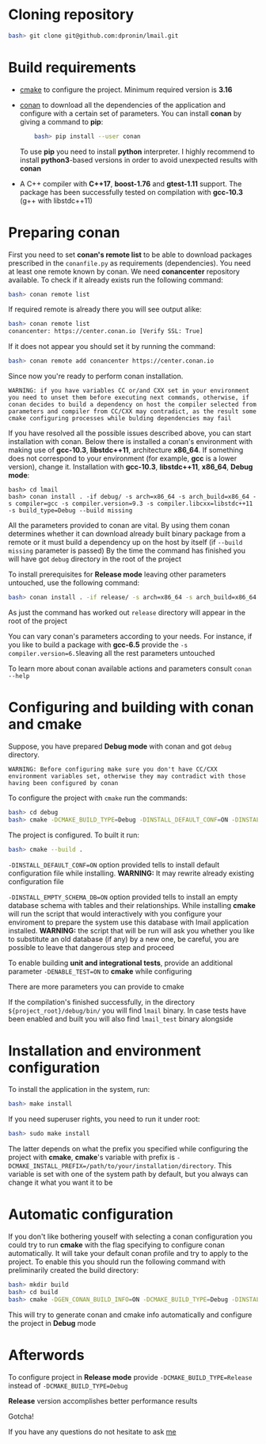# Cloning repository
```bash
bash> git clone git@github.com:dpronin/lmail.git
```
# Build requirements
- [cmake](https://cmake.org/) to configure the project. Minimum required version is __3.16__
- [conan](https://conan.io/) to download all the dependencies of the application and configure with a certain set of parameters. You can install __conan__ by giving a command to __pip__:
    ```bash
        bash> pip install --user conan
    ```
    To use __pip__ you need to install __python__ interpreter. I highly recommend to install __python3__-based versions in order to avoid unexpected results with __conan__

- A C++ compiler with __C++17__, __boost-1.76__ and __gtest-1.11__ support. The package has been successfully tested on compilation with __gcc-10.3__ (g++ with libstdc++11)

# Preparing conan
First you need to set __conan's remote list__ to be able to download packages prescribed in the `conanfile.py` as requirements (dependencies). You need at least one remote known by conan. We need __conancenter__ repository available. To check if it already exists run the following command:
```bash
bash> conan remote list
```
If required remote is already there you will see output alike:
```bash
bash> conan remote list
conancenter: https://center.conan.io [Verify SSL: True]
```
If it does not appear you should set it by running the command:
```bash
bash> conan remote add conancenter https://center.conan.io
```
Since now you're ready to perform conan installation.

    WARNING: if you have variables CC or/and CXX set in your environment you need to unset them before executing next commands, otherwise, if conan decides to build a dependency on host the compiler selected from parameters and compiler from CC/CXX may contradict, as the result some cmake configuring processes while bulding dependencies may fail

If you have resolved all the possible issues described above, you can start installation with conan. Below there is installed a conan's environment with making use of __gcc-10.3__, __libstdc++11__, architecture __x86\_64__. If something does not correspond to your environment (for example, __gcc__ is a lower version), change it. Installation with __gcc-10.3__, __libstdc++11__, __x86\_64__, __Debug mode__:
```
bash> cd lmail
bash> conan install . -if debug/ -s arch=x86_64 -s arch_build=x86_64 -s compiler=gcc -s compiler.version=9.3 -s compiler.libcxx=libstdc++11 -s build_type=Debug --build missing
```
All the parameters provided to conan are vital. By using them conan determines whether it can download already built binary package from a remote or it must build a dependency up on the host by itself (if `--build missing` parameter is passed)
By the time the command has finished you will have got `debug` directory in the root of the project

To install prerequisites for __Release mode__ leaving other parameters untouched, use the following command:
```bash
bash> conan install . -if release/ -s arch=x86_64 -s arch_build=x86_64 -s compiler=gcc -s compiler.version=9.3 -s compiler.libcxx=libstdc++11 -s build_type=Release --build missing
```
As just the command has worked out `release` directory will appear in the root of the project

You can vary conan's parameters according to your needs. For instance, if you like to build a package with __gcc-6.5__ provide the `-s compiler.version=6.5`leaving all the rest parameters untouched

To learn more about conan available actions and parameters consult `conan --help`

# Configuring and building with conan and cmake

Suppose, you have prepared __Debug mode__ with conan and got `debug` directory.

    WARNING: Before configuring make sure you don't have CC/CXX environment variables set, otherwise they may contradict with those having been configured by conan

To configure the project with `cmake` run the commands:
```bash
bash> cd debug
bash> cmake -DCMAKE_BUILD_TYPE=Debug -DINSTALL_DEFAULT_CONF=ON -DINSTALL_EMPTY_SCHEMA_DB=ON ../
```
The project is configured. To built it run:
```bash
bash> cmake --build .
```

`-DINSTALL_DEFAULT_CONF=ON` option provided tells to install default configuration file while installing. __WARNING:__ It may rewrite already existing configuration file

`-DINSTALL_EMPTY_SCHEMA_DB=ON` option provided tells to install an empty database schema with tables and their relationships. While installing __cmake__ will run the script that would interactively with you configure your enviroment to prepare the system use this database with lmail application installed. __WARNING:__ the script that will be run will ask you whether you like to substitute an old database (if any) by a new one, be careful, you are possible to leave that dangerous step and proceed

To enable building __unit and integrational tests__, provide an additional parameter `-DENABLE_TEST=ON` to __cmake__ while configuring

There are more parameters you can provide to cmake

If the compilation's finished successfully, in the directory `${project_root}/debug/bin/` you will find `lmail` binary. In case tests have been enabled and built you will also find `lmail_test` binary alongside

# Installation and environment configuration

To install the application in the system, run:
```bash
bash> make install
```
If you need superuser rights, you need to run it under root:
```bash
bash> sudo make install
```
The latter depends on what the prefix you specified while configuring the project with __cmake__, __cmake__'s variable with prefix is `-DCMAKE_INSTALL_PREFIX=/path/to/your/installation/directory`. This variable is set with one of the system path by default, but you always can change it what you want it to be

# Automatic configuration

If you don't like bothering youself with selecting a conan configuration you could try to run __cmake__ with the flag specifying to configure conan automatically. It will take your default conan profile and try to apply to the project. To enable this you should run the following command with preliminarily created the build directory:
```bash
bash> mkdir build
bash> cd build
bash> cmake -DGEN_CONAN_BUILD_INFO=ON -DCMAKE_BUILD_TYPE=Debug -DINSTALL_DEFAULT_CONF=ON -DINSTALL_EMPTY_SCHEMA_DB=ON ../
```
This will try to generate conan and cmake info automatically and configure the project in __Debug__ mode

# Afterwords

To configure project in __Release mode__ provide `-DCMAKE_BUILD_TYPE=Release` instead of `-DCMAKE_BUILD_TYPE=Debug`

__Release__ version accomplishes better performance results

Gotcha!

If you have any questions do not hesitate to ask [me](mailto:dannftk@yandex.ru)
